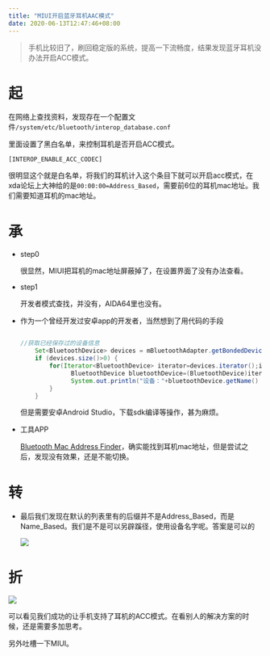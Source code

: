 ```yaml
---
title: "MIUI开启蓝牙耳机AAC模式"
date: 2020-06-13T12:47:46+08:00
---
```


> 手机比较旧了，刷回稳定版的系统，提高一下流畅度，结果发现蓝牙耳机没办法开启ACC模式。

# 起

在网络上查找资料，发现存在一个配置文件`/system/etc/bluetooth/interop_database.conf`

里面设置了黑白名单，来控制耳机是否开启ACC模式。

`[INTEROP_ENABLE_ACC_CODEC]`

很明显这个就是白名单，将我们的耳机计入这个条目下就可以开启acc模式，在xda论坛上大神给的是`00:00:00=Address_Based`，需要前6位的耳机mac地址。我们需要知道耳机的mac地址。

# 承

- step0

  很显然，MIUI把耳机的mac地址屏蔽掉了，在设置界面了没有办法查看。

- step1 

  开发者模式查找，并没有，AIDA64里也没有。

- 作为一个曾经开发过安卓app的开发者，当然想到了用代码的手段

  ```java

  //获取已经保存过的设备信息
      Set<BluetoothDevice> devices = mBluetoothAdapter.getBondedDevices();
      if (devices.size()>0) {  
          for(Iterator<BluetoothDevice> iterator=devices.iterator();iterator.hasNext();){  
                BluetoothDevice bluetoothDevice=(BluetoothDevice)iterator.next();  
                System.out.println("设备："+bluetoothDevice.getName() + " " + bluetoothDevice.getAddress());
          }  
      }
  ```

  但是需要安卓Android Studio，下载sdk编译等操作，甚为麻烦。

- 工具APP

  [Bluetooth Mac Address Finder](https://play.google.com/store/apps/details?id=com.codeweavers.bluetoothmacaddressfinder&hl=zh)，确实能找到耳机mac地址，但是尝试之后，发现没有效果，还是不能切换。

# 转

- 最后我们发现在默认的列表里有的后缀并不是Address_Based，而是Name_Based。我们是不是可以另辟蹊径，使用设备名字呢。答案是可以的

  ![](https://img.0xaa.top//1592032266.jpg)

# 折



  ![](https://img.0xaa.top//1592032321(1).jpg)

  可以看见我们成功的让手机支持了耳机的ACC模式。在看别人的解决方案的时候，还是需要多加思考。

  另外吐槽一下MIUI。